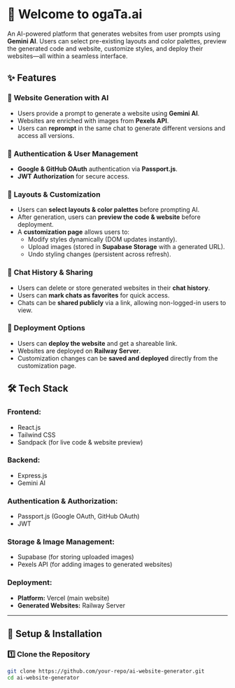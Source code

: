 # 🚀 Welcome to ogaTa.ai  

An AI-powered platform that generates websites from user prompts using **Gemini AI**. Users can select pre-existing layouts and color palettes, preview the generated code and website, customize styles, and deploy their websites—all within a seamless interface.  

## ✨ Features  

### 🔹 **Website Generation with AI**  
- Users provide a prompt to generate a website using **Gemini AI**.  
- Websites are enriched with images from **Pexels API**.  
- Users can **reprompt** in the same chat to generate different versions and access all versions.  

### 🔹 **Authentication & User Management**  
- **Google & GitHub OAuth** authentication via **Passport.js**.  
- **JWT Authorization** for secure access.  

### 🔹 **Layouts & Customization**  
- Users can **select layouts & color palettes** before prompting AI.  
- After generation, users can **preview the code & website** before deployment.  
- A **customization page** allows users to:  
  - Modify styles dynamically (DOM updates instantly).  
  - Upload images (stored in **Supabase Storage** with a generated URL).  
  - Undo styling changes (persistent across refresh).  

### 🔹 **Chat History & Sharing**  
- Users can delete or store generated websites in their **chat history**.  
- Users can **mark chats as favorites** for quick access.  
- Chats can be **shared publicly** via a link, allowing non-logged-in users to view.  

### 🔹 **Deployment Options**  
- Users can **deploy the website** and get a shareable link.  
- Websites are deployed on **Railway Server**.  
- Customization changes can be **saved and deployed** directly from the customization page.  

## 🛠️ Tech Stack  

### **Frontend:**  
- React.js  
- Tailwind CSS  
- Sandpack (for live code & website preview)  

### **Backend:**  
- Express.js  
- Gemini AI  

### **Authentication & Authorization:**  
- Passport.js (Google OAuth, GitHub OAuth)  
- JWT  

### **Storage & Image Management:**  
- Supabase (for storing uploaded images)  
- Pexels API (for adding images to generated websites)  

### **Deployment:**  
- **Platform:** Vercel (main website)  
- **Generated Websites:** Railway Server  

---

## 🔧 Setup & Installation  

### 1️⃣ **Clone the Repository**  
```sh
git clone https://github.com/your-repo/ai-website-generator.git
cd ai-website-generator
